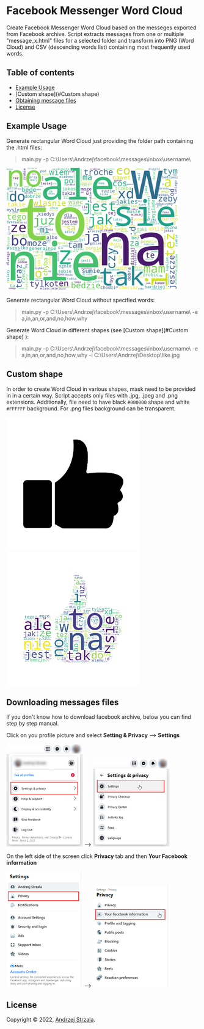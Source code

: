 # Facebook Messenger Word Cloud
Create Facebook Messenger Word Cloud based on the messeges exported from Facebook archive. Script extracts messages from one or multiple "message_x.html" files for a selected folder and transform into PNG (Word Cloud) and CSV (descending words list) containing most frequently used words.

## Table of contents
* [Example Usage](#Example-Usage)
* [Custom shape](#Custom shape)
* [Obtaining message files](#Obtaining-message-files)
* [License](#License)

## Example Usage
Generate rectangular Word Cloud just providing the folder path containing the .html files:
> main.py -p C:\Users\Andrzej\facebook\messages\inbox\username\

<img src="./images/WordCloud_rec.png" width="450" />

Generate rectangular Word Cloud without specified words:
> main.py -p C:\Users\Andrzej\facebook\messages\inbox\username\ -e a,in,an,or,and,no,how,why 

Generate Word Cloud in different shapes (see [Custom shape](#Custom shape) ):
> main.py -p C:\Users\Andrzej\facebook\messages\inbox\username\ -e a,in,an,or,and,no,how,why -i C:\Users\Andrzej\Desktop\like.jpg
	
## Custom shape
In order to create Word Cloud in various shapes, mask need to be provided in in a certain way. Script accepts only files with .jpg, .jpeg and .png extensions. Additionally, file need to have black `#000000` shape and white `#FFFFFF` background. For .png files background can be transparent.
<p float="left">
  <img src="./images/like.jpg" width="350" />
  <img src="./images/WordCloud.png" width="350" />
</p>

## Downloading messages files
If you don't know how to download facebook archive, below you can find step by step manual.

Click on you profile picture and select **Setting & Privacy** --> **Settings**
<p float="left">
  <img src="./images/facebook1.png" width="200"> --> </img>
  <img src="./images/facebook2.png" width="200" />
</p>

On the left side of the screen click **Privacy** tab and then **Your Facebook information**
<p float="left">
  <img src="./images/facebook3.png" width="200"> --> </img>
  <img src="./images/facebook4.png" width="200" />
</p>


## License

Copyright © 2022, [Andrzej Strzala](https://www.linkedin.com/in/andrzejstrzala/).
